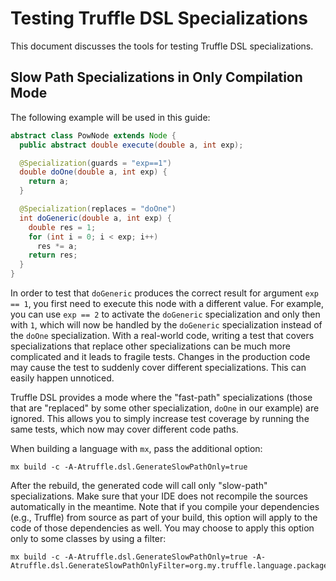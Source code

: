 # Testing Truffle DSL Specializations

This document discusses the tools for testing Truffle DSL specializations.

## Slow Path Specializations in Only Compilation Mode

The following example will be used in this guide:
```java
abstract class PowNode extends Node {
  public abstract double execute(double a, int exp);

  @Specialization(guards = "exp==1")
  double doOne(double a, int exp) {
    return a;
  }

  @Specialization(replaces = "doOne")
  int doGeneric(double a, int exp) {
    double res = 1;
    for (int i = 0; i < exp; i++)
      res *= a;
    return res;
  }
}
```

In order to test that `doGeneric` produces the correct result for argument `exp == 1`, you first need to execute this node with a different value.
For example, you can use `exp == 2` to activate the `doGeneric` specialization and only then with `1`, which will now
be handled by the `doGeneric` specialization instead of the `doOne` specialization.
With a real-world code, writing a test that covers specializations that replace other specializations can be much more complicated and it leads to fragile tests.
Changes in the production code may cause the test to suddenly cover different specializations.
This can easily happen unnoticed.

Truffle DSL provides a mode where the "fast-path" specializations (those that are "replaced" by some other specialization, `doOne` in our example) are ignored.
This allows you to simply increase test coverage by running the same tests, which now may cover different code paths.

When building a language with `mx`, pass the additional option:
```shell
mx build -c -A-Atruffle.dsl.GenerateSlowPathOnly=true
```

After the rebuild, the generated code will call only "slow-path" specializations.
Make sure that your IDE does not recompile the sources automatically in the meantime.
Note that if you compile your dependencies (e.g., Truffle) from source as part of your build, this option will apply to the code of those dependencies as well.
You may choose to apply this option only to some classes by using a filter:

```shell
mx build -c -A-Atruffle.dsl.GenerateSlowPathOnly=true -A-Atruffle.dsl.GenerateSlowPathOnlyFilter=org.my.truffle.language.package
```
